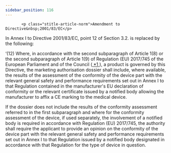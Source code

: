 ```yaml
---
sidebar_position: 116
---
```

           <p class="stitle-article-norm">Amendment to Directive&nbsp;2001/83/EC</p>
   <p class="norm">In Annex&nbsp;I to Directive&nbsp;2001/83/EC, point 12 of Section&nbsp;3.2. is replaced by the following:</p>
   <div >
      <p class="norm">‘(12)<span >&nbsp;</span>Where,
 in accordance with the second subparagraph&nbsp;of Article&nbsp;1(8) or
 the second subparagraph&nbsp;of Article&nbsp;1(9) of 
Regulation&nbsp;(EU)&nbsp;2017/745 of the European Parliament and of the
 Council&nbsp;(<a href="#E0005" id="src.E0005">
            <span class="superscript">*1</span>
         </a>), a product is governed by this Directive, the marketing 
authorisation dossier shall include, where available, the results of the
 assessment of the conformity of the device part with the relevant 
general safety and performance requirements set out in Annex&nbsp;I to 
that Regulation contained in the manufacturer's EU declaration of 
conformity or the relevant certificate issued by a notified body 
allowing the manufacturer to affix a CE&nbsp;marking to the medical 
device.</p>
   </div>
   <p class="list">If the dossier does not include the results of the 
conformity assessment referred to in the first subparagraph&nbsp;and 
where for the conformity assessment of the device, if used separately, 
the involvement of a notified body is required in accordance with 
Regulation&nbsp;(EU)&nbsp;2017/745, the authority shall require the 
applicant to provide an opinion on the conformity of the device part 
with the relevant general safety and performance requirements set out in
 Annex&nbsp;I to that Regulation issued by a notified body designated in
 accordance with that Regulation for the type of device in question.</p>